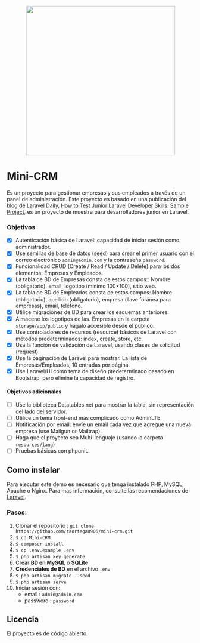 <p align="center"><a href="https://laravel.com" target="_blank"><img src="https://raw.githubusercontent.com/laravel/art/master/logo-lockup/5%20SVG/2%20CMYK/1%20Full%20Color/laravel-logolockup-cmyk-red.svg" width="400"></a></p>

# Mini-CRM

Es un proyecto para gestionar empresas y sus empleados a través de un panel de administración. Este proyecto es basado en una publicación del blog de Laravel Daily, [How to Test Junior Laravel Developer Skills: Sample Project](http://laraveldaily.com/test-junior-laravel-developer-sample-project), es un proyecto de muestra para desarrolladores junior en Laravel.

### Objetivos
* [x] Autenticación básica de Laravel: capacidad de iniciar sesión como administrador.
* [x] Use semillas de base de datos (seed) para crear el primer usuario con el correo electrónico `admin@admin.com` y la contraseña `password`.
* [x] Funcionalidad CRUD (Create / Read / Update / Delete) para los dos elementos: Empresas y Empleados.
* [x] La tabla de BD de Empresas consta de estos campos:: Nombre (obligatorio), email, logotipo (mínimo 100×100), sitio web.
* [x] La tabla de BD de Empleados consta de estos campos: Nombre (obligatorio), apellido (obligatorio), empresa (llave foránea para empresas), email, teléfono.
* [x] Utilice migraciones de BD para crear los esquemas anteriores.
* [x] Almacene los logotipos de las. Empresas en la carpeta `storage/app/public` y hágalo accesible desde el público.
* [x] Use controladores de recursos (resource) básicos de Laravel con métodos predeterminados: index,  create, store, etc.
* [x] Usa la función de validación de Laravel, usando clases de solicitud (request).
* [x] Use la paginación de Laravel para mostrar. La lista de Empresas/Empleados, 10 entradas por página.
* [x] Use Laravel/UI como tema de diseño predeterminado basado en Bootstrap, pero elimine la capacidad de registro.

#### Objetivos adicionales
* [ ] Use la biblioteca Datatables.net para mostrar la tabla, sin representación del lado del servidor.
* [ ] Utilice un tema front-end más complicado como AdminLTE.
* [ ] Notificación por email: envíe un email cada vez que agregue una nueva empresa (use Mailgun or Mailtrap).
* [ ] Haga que el proyecto sea Multi-lenguaje (usando la carpeta `resources/lang`)
* [ ] Pruebas básicas con phpunit.

## Como instalar
Para ejecutar este demo es necesario que tenga instalado PHP, MySQL, Apache o Nginx. Para mas información, consulte las recomendaciones de [Laravel](https://laravel.com/docs/8.x).

### Pasos:
1. Clonar el repositorio : `git clone https://github.com/raortega8906/mini-crm.git`
2. `$ cd Mini-CRM`
3. `$ composer install`
4. `$ cp .env.example .env`
5. `$ php artisan key:generate`
6. Crear **BD en MySQL** o **SQLite**
7. **Credenciales de BD** en el archivo `.env`
8. `$ php artisan migrate --seed`
9. `$ php artisan serve`
10. Iniciar sesión con:
    - email : `admin@admin.com`
    - password : `password`

## Licencia
El proyecto es de código abierto.
